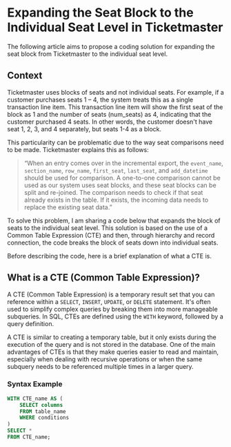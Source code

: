 # Expanding the Seat Block to the Individual Seat Level in Ticketmaster

The following article aims to propose a coding solution for expanding the seat block from Ticketmaster to the individual seat level.

## Context

Ticketmaster uses blocks of seats and not individual seats. For example, if a customer purchases seats 1 – 4, the system treats this as a single transaction line item. This transaction line item will show the first seat of the block as 1 and the number of seats (num_seats) as 4, indicating that the customer purchased 4 seats. In other words, the customer doesn't have seat 1, 2, 3, and 4 separately, but seats 1-4 as a block.

This particularity can be problematic due to the way seat comparisons need to be made. Ticketmaster explains this as follows: 

> “When an entry comes over in the incremental export, the `event_name`, `section_name`, `row_name`, `first_seat`, `last_seat`, and `add_datetime` should be used for comparison. A one-to-one comparison cannot be used as our system uses seat blocks, and these seat blocks can be split and re-joined. The comparison needs to check if that seat already exists in the table. If it exists, the incoming data needs to replace the existing seat data.”

To solve this problem, I am sharing a code below that expands the block of seats to the individual seat level. This solution is based on the use of a Common Table Expression (CTE) and then, through hierarchy and record connection, the code breaks the block of seats down into individual seats.

Before describing the code, here is a brief explanation of what a CTE is.

## What is a CTE (Common Table Expression)?

A CTE (Common Table Expression) is a temporary result set that you can reference within a `SELECT`, `INSERT`, `UPDATE`, or `DELETE` statement. It's often used to simplify complex queries by breaking them into more manageable subqueries. In SQL, CTEs are defined using the `WITH` keyword, followed by a query definition.

A CTE is similar to creating a temporary table, but it only exists during the execution of the query and is not stored in the database. One of the main advantages of CTEs is that they make queries easier to read and maintain, especially when dealing with recursive operations or when the same subquery needs to be referenced multiple times in a larger query.

### Syntax Example

```sql
WITH CTE_name AS (
    SELECT columns
    FROM table_name
    WHERE conditions
)
SELECT *
FROM CTE_name;
